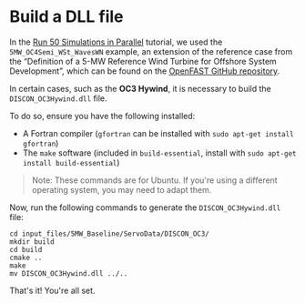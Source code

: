 # Build a DLL file
In the [Run 50 Simulations in Parallel](https://inductiva.ai/guides/openfast/OpenFAST_advanced) tutorial, we used the `5MW_OC4Semi_WSt_WavesWN` example, an extension of the reference case from the “Definition of a 5-MW Reference Wind Turbine for Offshore System Development”, which can be found on the [OpenFAST GitHub repository](https://github.com/OpenFAST/r-test/tree/main/glue-codes/openfast/5MW_OC4Semi_WSt_WavesWN).

In certain cases, such as the **OC3 Hywind**, it is necessary to build the `DISCON_OC3Hywind.dll` file.

To do so, ensure you have the following installed:
- A Fortran compiler (`gfortran` can be installed with `sudo apt-get install gfortran`)
- The `make` software (included in `build-essential`, install with `sudo apt-get install build-essential`)

> Note: These commands are for Ubuntu. If you're using a different operating system, you may need to adapt them.

Now, run the following commands to generate the `DISCON_OC3Hywind.dll` file:
```
cd input_files/5MW_Baseline/ServoData/DISCON_OC3/
mkdir build
cd build
cmake ..
make
mv DISCON_OC3Hywind.dll ../..
```

That's it! You're all set.


